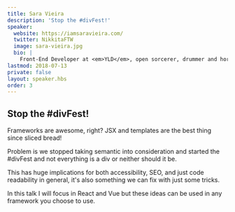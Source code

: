 ```yaml
---
title: Sara Vieira
description: 'Stop the #divFest!'
speaker:
  website: https://iamsaravieira.com/
  twitter: NikkitaFTW
  image: sara-vieira.jpg
  bio: |
    Front-End Developer at <em>YLD</em>, open sorcerer, drummer and horror movie fangirl. The internet is Amazing
lastmod: 2018-07-13
private: false
layout: speaker.hbs
order: 3
---
```


## Stop the #divFest!

Frameworks are awesome, right? JSX and templates are the best thing since sliced bread!

Problem is we stopped taking semantic into consideration and started the #divFest and not everything is a div or neither should it be.

This has huge implications for both accessibility, SEO, and just code readability in general, it's also something we can fix with just some tricks.

In this talk I will focus in React and Vue but these ideas can be used in any framework you choose to use.
